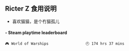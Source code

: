 ## Ricter Z 食用说明
- 喜欢猫猫，是个冇猫孤儿

<!-- steam-box start -->
#### - Steam playtime leaderboard
```text
🎮 World of Warships                 🕘 174 hrs 37 mins
```
<!-- Powered by https://github.com/YouEclipse/steam-box . -->
<!-- steam-box end -->

